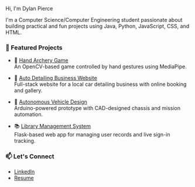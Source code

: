 Hi, I'm Dylan Pierce

I'm a Computer Science/Computer Engineering student passionate about building practical and fun projects using Java, Python, JavaScript, CSS, and HTML.

### 🌟 Featured Projects
  
- 🏹 [Hand Archery Game](https://github.com/DylanPierce15/hand-archery)  
  An OpenCV-based game controlled by hand gestures using MediaPipe.

- 🚗 [Auto Detailing Business Website](https://github.com/yourusername/auto-detailing-booking-website)  
  Full-stack website for a local car detailing business with online booking and gallery.

- 🤖 [Autonomous Vehicle Design](https://github.com/DylanPierce15/autononomous-vehicle-design)  
  Arduino-powered prototype with CAD-designed chassis and mission automation.

- 📚 [Library Management System](https://github.com/DylanPierce15/library-database)  
  Flask-based web app for managing user records and live sign-in tracking.

### 📫 Let's Connect
- [LinkedIn](https://www.linkedin.com/in/dylan-pierce-2466a328b)
- [Resume](https://drive.google.com/file/d/1kIcDENfrVqxhBY934Hn-CnQzZZWB1-Lh/view?usp=sharing)
